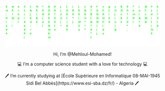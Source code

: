 ![matrix](./matrix.png)
<p align=center> Hi, I’m @Mehloul-Mohamed!</p>
<p align=center> 💻 I’m a computer science student with a love for technology 💻</p>
<p align=center> 🖊️ I’m currently studying at [École Supérieure en Informatique 08-MAI-1945 Sidi Bel Abbès](https://www.esi-sba.dz/fr/) - Algeria 🖊️</p>
